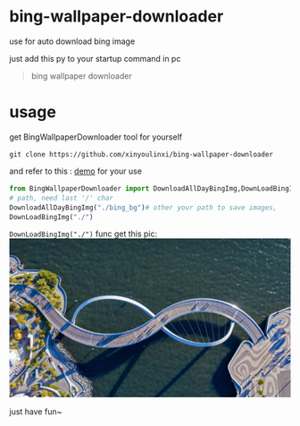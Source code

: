# bing-wallpaper-downloader


use for auto download bing image

just add this py to your startup command in pc
> bing wallpaper downloader 

# usage

get BingWallpaperDownloader tool for yourself

```shell
git clone https://github.com/xinyoulinxi/bing-wallpaper-downloader
```

and refer to this : [demo](/demo.py) for your use

```python
from BingWallpaperDownloader import DownloadAllDayBingImg,DownLoadBingImg
# path, need last '/' char
DownloadAllDayBingImg("./bing_bg")# other your path to save images,
DownLoadBingImg("./")
```

`DownLoadBingImg("./")` func get this pic:
![image](/2021_08_08.jpg)

just have fun~